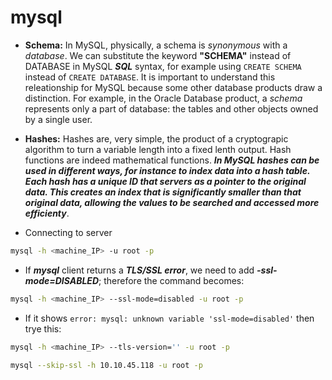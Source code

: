 # mysql

 * **Schema:** In MySQL, physically, a schema is *synonymous* with a *database*. We can substitute the keyword **"SCHEMA"** instead of DATABASE in MySQL ***SQL*** syntax, for example using `CREATE SCHEMA` instead of `CREATE DATABASE`. It is important to understand this releationship for MySQL because some other database products draw a distinction. For example, in the Oracle Database product, a *schema* represents only a part of database: the tables and other objects owned by a single user.
 * **Hashes:** Hashes are, very simple, the product of a cryptograpic algorithm to turn a variable length into a fixed lenth output. Hash functions are indeed mathematical functions. ***In MySQL hashes can be used in different ways, for instance to index data into a hash table. Each hash has a unique ID that servers as a pointer to the original data. This creates an index that is significantly smaller than that original data, allowing the values to be searched and accessed more efficienty***.

 * Connecting to server
```bash
mysql -h <machine_IP> -u root -p
```
 * If ***mysql*** client returns a ***TLS/SSL error***, we need to add ***-ssl-mode=DISABLED***; therefore the command becomes:
```bash
mysql -h <machine_IP> --ssl-mode=disabled -u root -p
```
 * If it shows `error: mysql: unknown variable 'ssl-mode=disabled'` then trye this:
```bash
mysql -h <machine_IP> --tls-version='' -u root -p
```
```bash
mysql --skip-ssl -h 10.10.45.118 -u root -p
```


